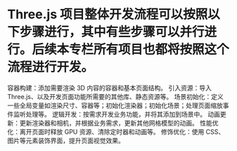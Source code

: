 # Three.js 项目整体开发流程可以按照以下步骤进行，其中有些步骤可以并行进行。后续本专栏所有项目也都将按照这个流程进行开发。

容器构建：添加需要渲染 3D 内容的容器和基本页面结构。
引入资源：导入Three.js、以及开发页面功能所需要的其他库、静态资源等。
场景初始化：定义一些全局变量如渲染尺寸、容器等；初始化渲染器；初始化场景；处理页面缩放事件监听处理等。
逻辑开发：按需求开发业务功能，并将其添加到场景中。
动画更新：更新渲染器和相机，并根据业务需求，更新其他网格模型的动画。
性能优化：离开页面时释放 GPU 资源、清除定时器和动画等。
修饰优化：使用 CSS、图片等元素装饰界面，提升页面视觉效果。
